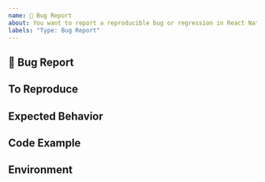```yaml
---
name: 🐛 Bug Report
about: You want to report a reproducible bug or regression in React Native.
labels: "Type: Bug Report"
---
```


## 🐛 Bug Report
<!-- 
  A clear and concise description of what the bug is.
  Include screenshots if needed.
-->

## To Reproduce
<!-- 
  Steps to reproduce the behavior.
-->

## Expected Behavior
<!-- 
  A clear and concise description of what you expected to happen.
-->

## Code Example
<!-- 
  Please provide a Snack (https://snack.expo.io/), a link to a repository on GitHub, or
  provide a minimal code example that reproduces the problem.
  Here are some tips for providing a minimal example: https://stackoverflow.com/help/mcve.

  Issues without a reproduction link are likely to stall.
-->

## Environment
<!-- 
  Run `react-native info` in your terminal and copy the results here.
-->
